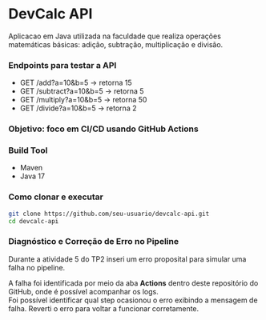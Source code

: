 # DevCalc API 

Aplicacao em Java utilizada na faculdade que realiza operações matemáticas básicas: adição, subtração, multiplicação e divisão.

### Endpoints para testar a API
- GET /add?a=10&b=5 → retorna 15
- GET /subtract?a=10&b=5 → retorna 5
- GET /multiply?a=10&b=5 → retorna 50
- GET /divide?a=10&b=5 → retorna 2

### Objetivo: foco em CI/CD usando GitHub Actions

### Build Tool
- Maven
- Java 17

### Como clonar e executar

```bash
git clone https://github.com/seu-usuario/devcalc-api.git
cd devcalc-api
```


### Diagnóstico e Correção de Erro no Pipeline

Durante a atividade 5 do TP2 inseri um erro proposital para simular uma falha no pipeline.

A falha foi identificada por meio da aba **Actions** dentro deste repositório do GitHub, onde é possível acompanhar os logs.  
Foi possível identificar qual step ocasionou o erro exibindo a mensagem de falha. 
Reverti o erro para voltar a funcionar corretamente.


